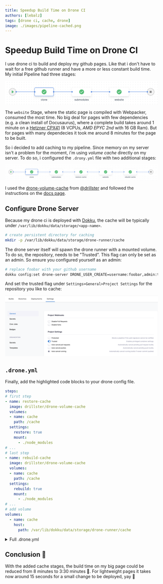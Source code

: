 ```yaml
---
title: Speedup Build Time on Drone CI
authors: [lebalz]
tags: [drone ci, cache, drone]
image: ./images/pipeline-cached.png
---
```


# Speedup Build Time on Drone CI

I use drone ci to build and deploy my github pages. Like that i don't have to wait for a free github runner and have a more or less constant build time. My initial Pipeline had three stages:

![Stages](images/pipeline-old.png)

<!--truncate-->

The `website` Stage, where the static page is compiled with Webpacker, consumed the most time. No big deal for pages with few dependencies (e.g. a clean install of Docusaurus), where a complete build takes around 1 minute on a [Hetzner CPX41](https://www.hetzner.com/cloud) (8 VCPUs, *AMD EPYC 2nd* with 16 GB Ram). But for pages with many dependecies it took me around 8 minutes for the page to be built.

So i decided to add caching to my pipeline. Since memory on my server isn't a problem for the moment, i'm using *volume cache* directly on my server. To do so, i configured the `.drony.yml` file with two additional stages:

![](images/pipeline-cached.png)


I used the [drone-volume-cache](https://github.com/Drillster/drone-volume-cache) from [@drillster](https://github.com/Drillster) and followed the instructions on the [docs page](https://github.com/Drillster/drone-volume-cache/blob/master/DOCS.md).

## Configure Drone Server

Because my drone ci is deployed with [Dokku](https://lebalz/synopsis/dokku/drone-ci), the cache will be typically under `/var/lib/dokku/data/storage/<app-name>`.

```bash
# create persistent directory for caching
mkdir -p /var/lib/dokku/data/storage/drone-runner/cache
```

The drone server itself will spawn the drone runner with a mounted volume. To do so, the repository, needs to be "Trusted". This flag can only be set as an admin. So ensure you configured yourself as an admin:

```bash
# replace foobar with your github username
dokku config:set drone-server DRONE_USER_CREATE=username:foobar,admin:true
```

And set the trusted flag under `Settings>General>Project Settings` for the repository you like to cache:

![Trusted Flag](images/drone-settings.png)

## `.drone.yml`

Finally, add the highlighted code blocks to your drone config file.  
```yml {3-11,14-22,25-28}
steps:
# first step
- name: restore-cache
  image: drillster/drone-volume-cache
  volumes:
  - name: cache
    path: /cache
  settings:
    restore: true
    mount:
      - ./node_modules
# ...
# last step
- name: rebuild-cache
  image: drillster/drone-volume-cache
  volumes:
  - name: cache
    path: /cache
  settings:
    rebuild: true
    mount:
      - ./node_modules
# ...
# add volume
volumes:
  - name: cache
    host:
      path: /var/lib/dokku/data/storage/drone-runner/cache
```

<details><summary>Full .drone.yml</summary>

```yml title=.drone.yml
---
kind: pipeline
type: docker
name: default

steps:
- name: restore-cache
  image: drillster/drone-volume-cache
  volumes:
  - name: cache
    path: /cache
  settings:
    restore: true
    mount:
      - ./node_modules

- name: website
  image: node:16.11.1
  commands:
  - mkdir -p $HOME/.ssh
  - ssh-keyscan -t rsa github.com >> $HOME/.ssh/known_hosts
  - echo "$GITHUB_PRIVATE_KEY" > "$HOME/.ssh/id_rsa"
  - chmod 0600 $HOME/.ssh/id_rsa
  - yarn install --frozen-lockfile
  - npm run deploy
  environment:
    USE_SSH: true
    GIT_USER: $DRONE_COMMIT_AUTHOR
    GITHUB_PRIVATE_KEY:
      from_secret: "git_deploy_private_key"
  when:
    event:
      include:
      - push
      - pull_request

- name: rebuild-cache
  image: drillster/drone-volume-cache
  volumes:
  - name: cache
    path: /cache
  settings:
    rebuild: true
    mount:
      - ./node_modules

volumes:
  - name: cache
    host:
      path: /var/lib/dokku/data/storage/drone-runner/cache

trigger:
  branch:
  - main
```

</details>

## Conclusion 🚀

With the added cache stages, the build time on my big page could be reduced from 8 minutes to 3:30 minutes 🚀. For lightweight pages it takes now around 15 seconds for a small change to be deployed, yay 🥳